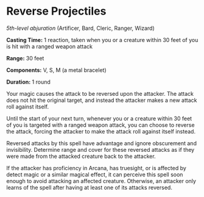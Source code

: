 # Reverse Projectiles
*5th-level abjuration* (Artificer, Bard, Cleric, Ranger, Wizard)

**Casting Time:** 1 reaction, taken when you or a creature within 30 feet of you is hit with a ranged weapon attack

**Range:** 30 feet

**Components:** V, S, M (a metal bracelet)

**Duration:** 1 round

Your magic causes the attack to be reversed upon the attacker. The attack does not hit the original target, and instead the attacker makes a new attack roll against itself.

Until the start of your next turn, whenever you or a creature within 30 feet of you is targeted with a ranged weapon attack, you can choose to reverse the attack, forcing the attacker to make the attack roll against itself instead.

Reversed attacks by this spell have advantage and ignore obscurement and invisibility. Determine range and cover for these reversed attacks as if they were made from the attacked creature back to the attacker.

If the attacker has proficiency in Arcana, has truesight, or is affected by detect magic or a similar magical effect, it can perceive this spell soon enough to avoid attacking an affected creature. Otherwise, an attacker only learns of the spell after having at least one of its attacks reversed.
